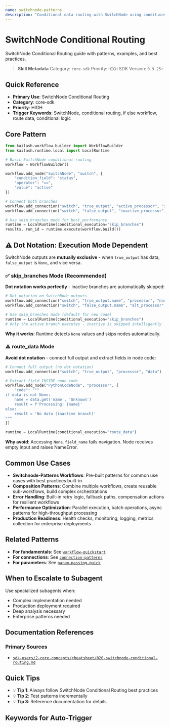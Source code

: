 ```yaml
---
name: switchnode-patterns
description: "Conditional data routing with SwitchNode using conditions and operators. Use when asking 'SwitchNode', 'conditional routing', 'if else workflow', 'route data', 'conditional logic', 'switch patterns', 'branch workflow', 'conditional flow', or 'routing patterns'."
---
```


# SwitchNode Conditional Routing

SwitchNode Conditional Routing guide with patterns, examples, and best practices.

> **Skill Metadata**
> Category: `core-sdk`
> Priority: `HIGH`
> SDK Version: `0.9.25+`

## Quick Reference

- **Primary Use**: SwitchNode Conditional Routing
- **Category**: core-sdk
- **Priority**: HIGH
- **Trigger Keywords**: SwitchNode, conditional routing, if else workflow, route data, conditional logic

## Core Pattern

```python
from kailash.workflow.builder import WorkflowBuilder
from kailash.runtime.local import LocalRuntime

# Basic SwitchNode conditional routing
workflow = WorkflowBuilder()

workflow.add_node("SwitchNode", "switch", {
    "condition_field": "status",
    "operator": "==",
    "value": "active"
})

# Connect both branches
workflow.add_connection("switch", "true_output", "active_processor", "input")
workflow.add_connection("switch", "false_output", "inactive_processor", "input")

# Use skip_branches mode for best performance
runtime = LocalRuntime(conditional_execution="skip_branches")
results, run_id = runtime.execute(workflow.build())
```

## ⚠️ Dot Notation: Execution Mode Dependent

SwitchNode outputs are **mutually exclusive** - when `true_output` has data, `false_output` is `None`, and vice versa.

### ✅ skip_branches Mode (Recommended)
**Dot notation works perfectly** - inactive branches are automatically skipped:

```python
# Dot notation on SwitchNode outputs
workflow.add_connection("switch", "true_output.name", "processor", "name")
workflow.add_connection("switch", "false_output.name", "alt_processor", "name")

# Use skip_branches mode (default for new code)
runtime = LocalRuntime(conditional_execution="skip_branches")
# Only the active branch executes - inactive is skipped intelligently
```

**Why it works**: Runtime detects `None` values and skips nodes automatically.

### ⚠️ route_data Mode
**Avoid dot notation** - connect full output and extract fields in node code:

```python
# Connect full output (no dot notation)
workflow.add_connection("switch", "true_output", "processor", "data")

# Extract field INSIDE node code
workflow.add_node("PythonCodeNode", "processor", {
    "code": """
if data is not None:
    name = data.get('name', 'Unknown')
    result = f'Processing: {name}'
else:
    result = 'No data (inactive branch)'
"""
})

runtime = LocalRuntime(conditional_execution="route_data")
```

**Why avoid**: Accessing `None.field_name` fails navigation. Node receives empty input and raises NameError.


## Common Use Cases

- **Switchnode-Patterns Workflows**: Pre-built patterns for common use cases with best practices built-in
- **Composition Patterns**: Combine multiple workflows, create reusable sub-workflows, build complex orchestrations
- **Error Handling**: Built-in retry logic, fallback paths, compensation actions for resilient workflows
- **Performance Optimization**: Parallel execution, batch operations, async patterns for high-throughput processing
- **Production Readiness**: Health checks, monitoring, logging, metrics collection for enterprise deployments

## Related Patterns

- **For fundamentals**: See [`workflow-quickstart`](#)
- **For connections**: See [`connection-patterns`](#)
- **For parameters**: See [`param-passing-quick`](#)

## When to Escalate to Subagent

Use specialized subagents when:
- Complex implementation needed
- Production deployment required
- Deep analysis necessary
- Enterprise patterns needed

## Documentation References

### Primary Sources
- [`sdk-users/2-core-concepts/cheatsheet/020-switchnode-conditional-routing.md`](../../../sdk-users/2-core-concepts/cheatsheet/020-switchnode-conditional-routing.md)

## Quick Tips

- 💡 **Tip 1**: Always follow SwitchNode Conditional Routing best practices
- 💡 **Tip 2**: Test patterns incrementally
- 💡 **Tip 3**: Reference documentation for details

## Keywords for Auto-Trigger

<!-- Trigger Keywords: SwitchNode, conditional routing, if else workflow, route data, conditional logic -->
